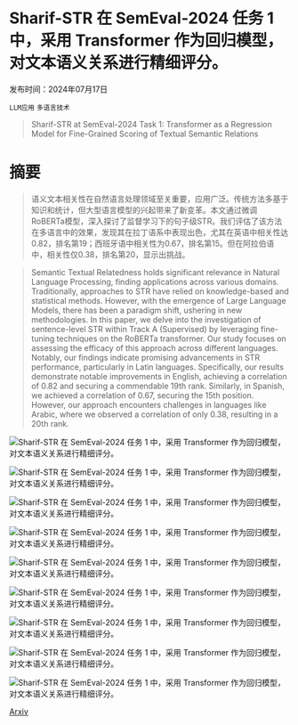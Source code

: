 # Sharif-STR 在 SemEval-2024 任务 1 中，采用 Transformer 作为回归模型，对文本语义关系进行精细评分。

发布时间：2024年07月17日

`LLM应用` `多语言技术`

> Sharif-STR at SemEval-2024 Task 1: Transformer as a Regression Model for Fine-Grained Scoring of Textual Semantic Relations

# 摘要

> 语义文本相关性在自然语言处理领域至关重要，应用广泛。传统方法多基于知识和统计，但大型语言模型的兴起带来了新变革。本文通过微调RoBERTa模型，深入探讨了监督学习下的句子级STR。我们评估了该方法在多语言中的效果，发现其在拉丁语系中表现出色，尤其在英语中相关性达0.82，排名第19；西班牙语中相关性为0.67，排名第15。但在阿拉伯语中，相关性仅0.38，排名第20，显示出挑战。

> Semantic Textual Relatedness holds significant relevance in Natural Language Processing, finding applications across various domains. Traditionally, approaches to STR have relied on knowledge-based and statistical methods. However, with the emergence of Large Language Models, there has been a paradigm shift, ushering in new methodologies. In this paper, we delve into the investigation of sentence-level STR within Track A (Supervised) by leveraging fine-tuning techniques on the RoBERTa transformer. Our study focuses on assessing the efficacy of this approach across different languages. Notably, our findings indicate promising advancements in STR performance, particularly in Latin languages. Specifically, our results demonstrate notable improvements in English, achieving a correlation of 0.82 and securing a commendable 19th rank. Similarly, in Spanish, we achieved a correlation of 0.67, securing the 15th position. However, our approach encounters challenges in languages like Arabic, where we observed a correlation of only 0.38, resulting in a 20th rank.

![Sharif-STR 在 SemEval-2024 任务 1 中，采用 Transformer 作为回归模型，对文本语义关系进行精细评分。](../../../paper_images/2407.12426/scores_comparison.png)

![Sharif-STR 在 SemEval-2024 任务 1 中，采用 Transformer 作为回归模型，对文本语义关系进行精细评分。](../../../paper_images/2407.12426/confusion_matrix_comparison.png)

![Sharif-STR 在 SemEval-2024 任务 1 中，采用 Transformer 作为回归模型，对文本语义关系进行精细评分。](../../../paper_images/2407.12426/afrikaans.jpg)

![Sharif-STR 在 SemEval-2024 任务 1 中，采用 Transformer 作为回归模型，对文本语义关系进行精细评分。](../../../paper_images/2407.12426/amharic.jpg)

![Sharif-STR 在 SemEval-2024 任务 1 中，采用 Transformer 作为回归模型，对文本语义关系进行精细评分。](../../../paper_images/2407.12426/Modern_Standard_Arabic.jpg)

![Sharif-STR 在 SemEval-2024 任务 1 中，采用 Transformer 作为回归模型，对文本语义关系进行精细评分。](../../../paper_images/2407.12426/arabic_spanish_histogram.png)

![Sharif-STR 在 SemEval-2024 任务 1 中，采用 Transformer 作为回归模型，对文本语义关系进行精细评分。](../../../paper_images/2407.12426/english.jpg)

![Sharif-STR 在 SemEval-2024 任务 1 中，采用 Transformer 作为回归模型，对文本语义关系进行精细评分。](../../../paper_images/2407.12426/SP.jpg)

![Sharif-STR 在 SemEval-2024 任务 1 中，采用 Transformer 作为回归模型，对文本语义关系进行精细评分。](../../../paper_images/2407.12426/ar.jpg)

[Arxiv](https://arxiv.org/abs/2407.12426)